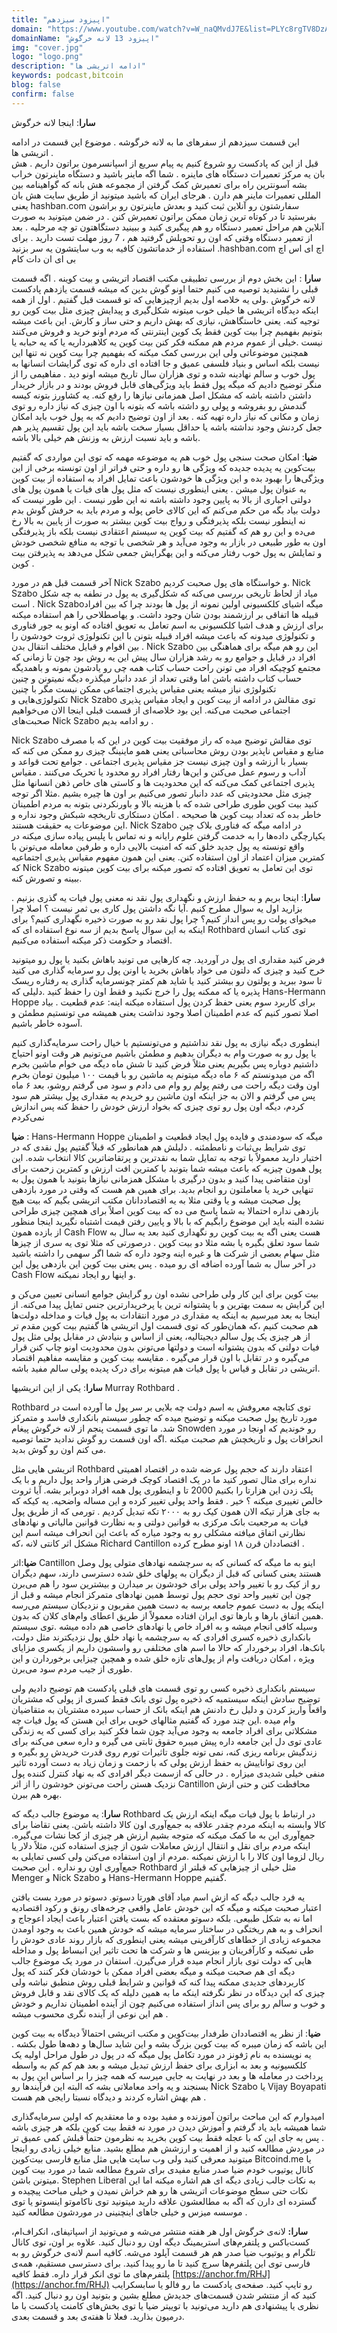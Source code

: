 ```yaml
---
title: "اپیزود سیزدهم"
domain: "https://www.youtube.com/watch?v=W_naQMvdJ7E&list=PLYc8rgTV8DzAIMKmaNz7JUN4341IvoTFa&index=4"
domainName: "اپیزود 13 لانه خرگوش"
img: "cover.jpg"
logo: "logo.png"
description: "ادامه اتریشی ها"
keywords: podcast,bitcoin
blog: false
confirm: false
---
```


**سارا**: اینجا لانه خرگوش

این قسمت سیزدهم از سفرهای ما به لانه خرگوشه . موضوع این قسمت در ادامه اتریشی ها .  
قبل از این که پادکست رو شروع کنیم یه پیام سریع از اسپانسرمون براتون داریم .
هش بان یه مرکز تعمیرات دستگاه های ماینره . شما اگه ماینر باشید و دستگاه ماینرتون خراب بشه آسونترین راه برای تعمیرش کمک گرفتن از مجموعه هش بانه که گواهینامه بین المللی تعمیرات ماینر هم دارن . هرجای ایران که باشید میتونید از طریق سایت هش بان یعنی hashban.com سفارشتون رو آنلاین ثبت کنید و بعدش ماینرتون رو براشون بفرستید تا در کوتاه ترین زمان ممکن براتون تعمیرش کنن . در ضمن میتونید به صورت آنلاین هم مراحل تعمیر دستگاه رو هم پیگیری کنید و ببینید دستگاهتون تو چه مرحلیه . بعد از تعمیر دستگاه وقتی که اون رو تحویلش گرفتید هم ، 7 روز مهلت تست دارید . برای استفاده از خدماتشون کافیه به وب سایتشون یه سر بزنید .hashban.com اچ ای اس اچ بی ای ان دات کام

**سارا** : این بخش دوم از بررسی تطبیقی مکتب اقتصاد اتریشی و بیت کوینه . اگه قسمت قبلی را نشنیدید توصیه می کنیم حتما اونو گوش بدین که میشه قسمت یازدهم پادکست لانه خرگوش .ولی یه خلاصه اول بدیم ازچیزهایی که تو قسمت قبل گفتیم .
اول از همه اینکه دیدگاه اتریشی ها خیلی خوب میتونه شکل‌گیری و پیدایش چیزی مثل بیت کوین رو توجیه کنه. یعنی خاستگاهش، نیازی که بهش داریم و حتی ساز و کارش. این باعث میشه بتونیم بفهمیم چرا بیت کوین فقط یک کوین اینترنتی که مردم اونو خرید و فروش می‌کنند نیست .خیلی از عموم مردم هم ممکنه فکر کنن بیت کوین یه کلاهبرداریه یا که یه حبابه یا همچنین موضوعاتی ولی این بررسی کمک میکنه که بفهمیم چرا بیت کوین نه تنها این نیست بلکه اساس و بنیاد فلسفی عمیق و جا افتاده ای داره که توی گرایشات انسانها به پول خوب و سالم نهادینه شده و توی هزاران سال تاریخ میشه اونو دید .
مفاهیمی را از منگر توضیح دادیم که میگه پول فقط باید ویژگی‌های قابل فروش بودند و در بازار خریدار داشتن داشته باشه که مشکل اصل همزمانی نیازها را رفع کنه. یه کشاورز بتونه کیسه گندمش رو بفروشه و پولی رو داشته باشه که بتونه با اون چیزی که نیاز داره رو توی زمان و مکانی که نیاز داره تهیه کنه . بعد از اون توضیح دادیم که یه پول خوب باید امکان جعل کردنش وجود نداشته باشه یا حداقل بسیار سخت باشه باید این پول تقسیم پذیر هم باشه و باید نسبت ارزش به وزنش هم خیلی بالا باشه.

**ضیا**: امکان صحت سنجی پول خوب هم یه موضوعه مهمه که توی این مواردی که گفتیم بیت‌کوین یه پدیده جدیده که ویژگی ها رو داره و حتی فراتر از اون تونسته برخی از این ویژگی‌ها را بهبود بده و این ویژگی ها خودشون باعث تمایل افراد به استفاده از بیت کوین به عنوان پول میشن . یعنی اینطوری نیست که مثل پول های فیات یا همون پول های دولتی اجباری از بالا به پایین وجود داشته باشه نه این طور نیست .
این طور نیست که دولت بیاد بگه من حکم می‌کنم که این کالای خاص پوله و مردم باید به حرفش گوش بدم نه اینطور نیست بلکه پذیرفتگی و رواج بیت کوین بیشتر به صورت از پایین به بالا رخ می‌ده و این رو هم که گفتیم که بیت کوین یه سیستم اعتقادی نیست بلکه باز پذیرفتگی اون به طور طبیعی در بازار به وجود می‌آید و هر شخصی با توجه به منافع شخصی خودش و تمایلش به پول خوب رفتار می‌کنه و این یهگرایش جمعی شکل می‌دهد به پذیرفتن بیت کوین .

آخر قسمت قبل هم در مورد Nick Szabo و خواستگاه های پول صحبت کردیم. Nick Szabo میاد از لحاظ تاریخی بررسی می‌کنه که شکل‌گیری یه پول در نطفه به چه شکل است . Nick Szaboمیگه اشیای کلکسیونی اولین نمونه از پول ها بودند چرا که بین افراد قبیله ها اتفاقی بر ارزشمند بودن شان وجود داشت.
و یهاصطلاحی را هم استفاده میکنه برای ارزش و هدف اشیا کلکسیونی به اسم تعامل به تعویق افتاده که اونو یه جور فناوری و تکنولوژی میدونه که باعث میشه افراد قبیله بتونن با این تکنولوژی ثروت خودشون را بین اقوام و قبایل مختلف انتقال بدن . Nick Szabo این رو هم میگه برای هماهنگی بین افراد در قبایل و جوامع رو به رشد هزاران سال پیش این یه روش بود چون تا زمانی که مجتمع کوچیکه افراد می تونن راحت حساب کتاب همه چی رو یادشون بمونه و باهمدیگه حساب کتاب داشته باشن اما وقتی تعداد از عدد دانبار میگذره دیگه نمیتونن و چنین تکنولوژی نیاز میشه یعنی مقیاس پذیری اجتماعی ممکن نیست مگر با چنین تکنولوژی‌هایی و Nick Szabo توی مقالش در ادامه از بیت کوین و ایجاد مقیاس پذیری اجتماعی صحبت می‌کنه. این بود خلاصه‌ای از قسمت قبلی اینجا الان می‌خواهیم صحبت‌های Nick Szabo رو ادامه بدیم .

Nick Szabo توی مقالش توضیح میده که راز موفقیت بیت کوین در این که با مصرف منابع و مقیاس ناپذیر بودن روش محاسباتی یعنی همو ماینینگ چیزی رو ممکن می کنه که بسیار با ارزشه و اون چیزی نیست جز مقیاس پذیری اجتماعی . جوامع تحت قواعد و آداب و رسوم عمل می‌کنن و این‌ها رفتار افراد رو محدود یا تحریک می‌کنند . مقیاس پذیری اجتماعی کمک می‌کنه که این محدودیت ها و کاستی های خاص ذهن انسانها مثل چیزی مثل محدودیتی که عدد دانبار تصور می‌کنیم بر اون ها چیره بشیم .مثلا اگر توجه کنید بیت کوین طوری طراحی شده که با هزینه بالا و باورنکردنی بتونه به مردم اطمینان خاطر بده که تعداد بیت کوین ها صحیحه . امکان دستکاری تاریخچه شبکش وجود نداره و این موضوعات یه حقیقت هستند. Nick Szabo در ادامه میگه که فناوری بلاک چین یکپارچگی داده‌ها را به خدمت گرفتن علوم رایانه و نه تماس با پلیس پیاده سازی میکنه در واقع تونسته یه پول جدید خلق کنه که امنیت بالایی داره و طرفین معامله می‌تونن با کمترین میزان اعتماد از اون استفاده کنن. یعنی این همون مفهوم مقیاس پذیری اجتماعیه که Nick Szabo توی این تعامل به تعویق افتاده که تصور میکنه برای بیت کوین میتونه ببینه و تصورش کنه.

**سارا**: اینجا بریم و به حفظ ارزش و نگهداری پول نقد نه معنی پول فیات یه گذری بزنیم . بزارید اول یه سوال مطرح کنیم .آیا نگه داشتن پول کاری بی ثمر نیست ؟ اصلا چرا میخوای پولت رو پس انداز کنیم؟ چرا پول نقد رو به صورت ذخیره نگهداری کنیم؟ برای اینکه به این سوال پاسخ بدیم از سه نوع استفاده ای که Rothbard توی کتاب انسان اقتصاد و حکومت ذکر میکنه استفاده می‌کنیم.

فرض کنید مقداری ای پول در آوردید. چه کارهایی می تونید باهاش بکنید یا پول رو میتونید خرج کنید و چیزی که دلتون می خواد باهاش بخرید یا اونن پول رو سرمایه گذاری می کنید تا سود ببرید و پولتون رو بیشتر کنید یا شاید هم کمتر چونسرمایه گذاری یه رفتاره ریسک پذیره یا که ممکنه پول را خرج نکنید و فقط اون را حفظ کنید .دلیلی که Hans-Hermann Hoppe برای کاربرد سوم یعنی حفظ کردن پول استفاده میکنه اینه: عدم قطعیت . بیاد اصلا تصور کنیم که عدم اطمینان اصلا وجود نداشت یعنی همیشه می تونستیم مطمئن و آسوده خاطر باشیم.

اینطوری دیگه نیازی به پول نقد نداشتیم و می‌تونستیم با خیال راحت سرمایه‌گذاری کنیم یا پول رو به صورت وام به دیگران بدهیم و مطمئن باشیم می‌تونیم هر وقت اونو احتیاج داشتیم دوباره پس بگیریم یعنی مثلاً فرض کنید تا شش ماه دیگه می خوام ماشین بخرم اگه من میدونستم که ۶ ماه دیگه میتونم یه ماشین رو با قیمت ۱۰۰ میلیون تومان بخرم اون وقت دیگه راحت می رفتم پولم رو وام می دادم و سود می گرفتم روشو، بعد ۶ ماه پس می گرفتم و الان به جز اینکه اون ماشین رو خریدم یه مقداری پول بیشتر هم سود کردم، دیگه اون پول رو توی چیزی که بخواد ارزش خودش را حفظ کنه پس اندازش نمی‌کردم

**ضیا** : Hans-Hermann Hoppe میگه که سودمندی و فایده پول ایجاد قطعیت و اطمینان توی شرایط بی‌ثبات و نامطمئنه . دلیلش هم همانطور که قبلاً گفتیم پول نقدی که در اختیار دارید معمولاً با توجه به تمایل شما به نقدترین و پرتقاضاترین کالا انتخاب شده. این پول همون چیزیه که باعث میشه شما بتونید با کمترین افت ارزش و کمترین زحمت برای اون متقاضی پیدا کنید و بدون درگیری با مشکل همزمانی نیازها بتونید با همون پول به تنهایی خرید یا معاملتون رو انجام بدید. برای همین هم هست که وقتی در مورد بازدهی پول صحبت میشه و یا وقتی مثلا به یه اقتصاددانان مکتب اتریشی بگیم که بیت هیچ بازدهی نداره احتمالا به شما پاسخ می ده که بیت کوین اصلاً برای همچین چیزی طراحی نشده البته باید این موضوع رابگیم که با بالا و پایین رفتن قیمت اشتباه نگیرید اینجا منظور از بازده همون Cash Flow هست یعنی اگه یه بیت کوین رو نگهداری کنید بعد یه سال به شما سود تعلق بگیره یا بشه مثلا دو بیت کوین . درصورتی که مثلا توی یه سری از چیزها مثل سهام بعضی از شرکت ها و غیره اینه وجود داره که شما اگر سهمی را داشته باشید در آخر سال به شما آورده اضافه ای رو میده . پس یعنی بیت کوین این بازدهی پول این Cash Flow و اینها رو ایجاد نمیکنه.

بیت کوین برای این کار ولی طراحی نشده اون رو گرایش جوامع انسانی تعیین می‌کن و این گرایش به سمت بهترین و با پشتوانه ترین یا پرخریدارترین جنس تمایل پیدا می‌کنه. از اینجا به بعد میرسیم به اینکه یه مقداری در مورد انتقادات به پول فیات و مداخله دولت‌ها هم صحبت کنیم ،که همان‌طور که توی قسمت اول اتریشی ها گفتیم بیت کوین مقدم تر از هر چیزی یک پول سالم دیجیتالیه، یعنی از اساس و بنیادش در مقابل پولی مثل پول فیات دولتی که بدون پشتوانه است و دولتها می‌تونن بدون محدودیت اونو چاپ کنن قرار می‌گیره و در تقابل با اون قرار می‌گیره . مقایسه بیت کوین و مقایسه مفاهیم اقتصاد اتریشی در تقابل و قیاس با پول فیات هم میتونه برای درک پدیده پولی سالم مفید باشه.

**سارا**: یکی از این اتریشیها Murray Rothbard .

Rothbard توی کتابچه معروفش به اسم دولت چه بلایی بر سر پول ما آورده است در مورد تاریخ پول صحبت میکنه و توضیح میده که چطور سیستم بانکداری فاسد و متمرکز شد. ما توی قسمت پنجم از لانه خرگوش پیغام Snowden رو خوندیم که اونجا در مورد انحرافات پول و تاریخچش هم صحبت میکنه .اگه اون قسمت رو گوش ندادید حتما توصیه می کنم اون رو گوش بدید.

اتریشی هایی مثل Rothbard اعتقاد دارند که حجم پول عرضه شده در اقتصاد اهمیتی نداره برای مثال تصور کنید ما در یک اقتصاد کوچک فرضی هزار واحد پول داریم و با یک پلک زدن این هزارتا را بکنیم 2000 تا و اینطوری پول همه افراد دوبرابر بشه. آیا ثروت خالص تغییری میکنه ؟ خیر . فقط واحد پولی تغییر کرده و این مساله واضحیه. یه کیکه که به جای هزار تیکه الان همون کیک رو به ۲۰۰۰ تکه تبدیل کردیم . تورمی که از طریق پول فیات به مرجعیت بانک مرکزی به قوانین دولتی و به نظارت قوانین مالیاتی و نهادهای نظارتی اتفاق میافته مشکلی رو به وجود میاره که باعث این انحراف میشه اسم این مشکل اثر کانتی لانه ،که Richard Cantillon اقتصاددان قرن ۱۸ اونو مطرح کرده .

**ضیا**:اثر Cantillon اینو به ما میگه که کسانی که به سرچشمه نهادهای متولی پول وصل هستند یعنی کسانی که قبل از دیگران به پولهای خلق شده دسترسی دارند، سهم دیگران رو از کیک رو با تغییر واحد پولی برای خودشون بر میدارن و بیشترین سود را هم می‌برن چون این تغییر واحد توی حجم پول توسط همین نهادهای متمرکز انجام میشه و قبل از اینکه پول به دست عموم جامعه برسه به دست همین مقربون و نزدیکان سیستم می‌رسه .همین اتفاق بارها و بارها توی ایران افتاده معمولاً از طریق اعطای وام‌های کلان که بدون وسیله کافی انجام میشه و به افراد خاص یا نهادهای خاصی هم داده میشه .توی سیستم بانکداری ذخیره کسری افرادی که به سرچشمه یا نهاد خلق پول نزدیکترند مثل دولت، بانک‌ها، افراد برخوردار که حالا ما اسم های مختلفی رو واسشون داریم از یکسری مزایای ویژه ، امکان دریافت وام از پول‌های تازه خلق شده و همچین چیزایی برخوردارن و این طوری از جیب مردم سود می‌برن.

سیستم بانکداری ذخیره کسی رو توی قسمت های قبلی پادکست هم توضیح دادیم ولی توضیح سادش اینکه سیستمیه که ذخیره پول توی بانک فقط کسری از پولی که مشتریان واقعاً واریز کردن و دلیل رخ دادنش هم اینکه بانک از حساب سپرده مشتریان به متقاضیان وام میده .این چند مورد که گفتیم مثالهای خوبی برای این هستن که پول فیات چه مشکلاتی برای افراد جامعه به وجود می‌آید چون شما فکر کنید برای کسی که یه زندگی عادی توی دل این جامعه داره پیش میبره حقوق ثابتی می گیره و داره سعی می‌کنه برای زندگیش برنامه ریزی کنه، نمی تونه جلوی تاثیرات تورم روی قدرت خریدش رو بگیره و این روی تواناییش به حفظ ارزش پولی که با زحمت و زمان زیاد به دست آورده تاثیر منفی خیلی شدیدی میزاره . در حالی که ازسمت دیگر افرادی که به نهاد کنترل کننده پول نزدیک هستن راحت می‌تونن خودشون را از اثر Cantillon محافظت کنن و حتی ازش بهره هم ببرن.

**سارا**: یه موضوع جالب دیگه که Rothbard در ارتباط با پول فیات میگه اینکه ارزش یک کالا وابسته به اینکه مردم چقدر علاقه به جمع‌آوری اون کالا داشته باشن. یعنی تقاضا برای جمع‌آوری این به ما کمک میکنه که متوجه بشیم ارزش هر چیزی از کجا نشات می‌گیره. اینکه مردم برای نقل و انتقال ارزش معاملات شون از چیزی استفاده کنن، مثلاً دلار یا ریال لزوما اون کالا را با ارزش نمیکنه .مردم از اون استفاده می‌کنن ولی کسی تمایلی به جمع‌آوری اون رو نداره . این صحبت Rothbard مثل خیلی از چیزهایی که قبلتر از Menger و Nick Szabo و Hans-Hermann Hoppe گفتیم.

یه فرد جالب دیگه که ازش اسم میاد آقای هورتا دسوتو.
دسوتو در مورد بست یافتن اعتبار صحبت میکنه و میگه که این خودش عامل واقعی چرخه‌های رونق و رکود اقتصادیه اما نه به شکل طبیعی. بلکه دسوتو معتقده که بست یافتن اعتبار باعث ایجاد اعوجاج و انحراف و به هم ریختگی در ساختار سرمایه میشه که خودش همین باعث به وجود اومدن مجموعه زیادی از خطاهای کارآفرینی میشه یعنی اینطوری که بازار روند عادی خودش را طی نمیکنه و کارآفرینان و بیزینس ها و شرکت ها تحت تاثیر این انبساط پول و مداخله هایی که دولت توی بازار انجام میده قرار می‌گیرن. استفان در مورد یک موضوع جالب دیگه ای هم صحبت میکنه و میگه بعضی افراد ممکن با خودشان فکر کنند که پول کاربردهای جدیدی ممکنه پیدا کنه که قوانین و شرایط قبلی روش منطبق نباشه ولی چیزی که این دیدگاه در نظر نگرفته اینکه ما به همین دلیله که یک کالای نقد و قابل فروش و خوب و سالم رو برای پس انداز استفاده می‌کنیم چون از آینده اطمینان نداریم و خودش هم این نوعی از آینده نگری محسوب میشه .

**ضیا**: از نظر یه اقتصاددان طرفدار بیت‌کوین و مکتب اتریشی احتمالاً دیدگاه به بیت کوین این باشه که زمان میبره که بیت کوین بزرگ بشه و این شاید سال‌ها و دهه‌ها طول بکشه . یه نویسنده به نام ژفونز در مورد تکامل پول میگه که در پول در طول مراحل اولیه یک کلکسیونیه و بعد به ابزاری برای حفظ ارزش تبدیل میشه و بعد هم کم کم به واسطه پرداخت در معامله ها و بعد در نهایت به جایی میرسه که همه چیز را بر اساس این پول به بسنجند و یه واحد معاملاتی بشه که البته این فرآیندها رو Nick Szabo یا Vijay Boyapati هم بهش اشاره کردند و دیدگاه نسبتا رایجی هم هست .

امیدوارم که این مباحث براتون آموزنده و مفید بوده و ما معتقدیم که اولین سرمایه‌گذاری شما همیشه باید یاد گرفتم و آموزش دیدن در مورد نه فقط بیت کوین بلکه هر چیزی باشه . پس به جای این که با عجله فقط بیت کوین بخرید به نظرمون حتماً قبلش کمی عمیق تر در موردش مطالعه کنید و از اهمیت و ارزشش هم مطلع بشید. منابع خیلی زیادی رو اینجا میتونید معرفی کنید ولی وب سایت هایی مثل منابع فارسی بیت‌کوین Bitcoind.me یا کانال یوتیوب خودم ضیا صدر منابع مفیدی برای شروع مطالعه شما در مورد بیت کوین میتونن باشن. Stephen Liberal به نکات جالب زیادی دیگه ای هم اشاره میکنه اما این نکات حتی سطح موضوعات اتریشی ها رو هم خراش نمیدن و خیلی مباحث پیچیده و گسترده ای دارن که اگه به مطالعشون علاقه دارید میتونید توی ناکاموتو اینسوتو یا توی موسسه میزس و خیلی جاهای اینچنینی در موردشون مطالعه کنید .

**سارا:** لانه‌ی خرگوش اول هر هفته منتشر می‌شه و می‌تونید از اسپاتیفای، انکر‌اف‌ام، کست‌باکس و پلتفرم‌های ‌استریمینگ دیگه اون رو دنبال کنید. علاوه بر اون، توی کانال تلگرام و یوتیوب ضیا صدر هم هر قسمت آپلود می‌شه. کافیه اسم لانه‌ی خرگوش رو به فارسی توی این پلتفرم‌ها سرچ کنید تا ما رو پیدا کنید. برای دسترسی مستقیم، همه‌ی پلتفرم‌های ما توی انکر قرار داره. فقط کافیه [https://anchor.fm/RHJ](https://anchor.fm/RHJ) رو تایپ کنید. صفحه‌ی پادکست ما رو فالو یا سابسکرایب کنید که از منتشر شدن قسمت‌های جدیدش مطلع بشین و بتونید اون رو دنبال کنید. اگه نظری یا پیشنهادی هم دارید می‌تونید با توییتر ضیا یا توی بخش‌های کامنت‌ پادکست با ما درمیون بذارید. فعلا تا هفته‌ی بعد و قسمت بعدی.
